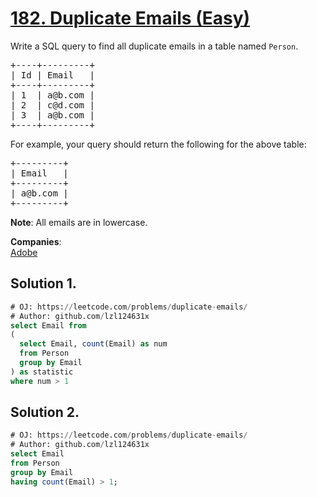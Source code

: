 # [182. Duplicate Emails (Easy)](https://leetcode.com/problems/duplicate-emails/)

<p>Write a SQL query to find all duplicate emails in a table named <code>Person</code>.</p>

<pre>+----+---------+
| Id | Email   |
+----+---------+
| 1  | a@b.com |
| 2  | c@d.com |
| 3  | a@b.com |
+----+---------+
</pre>

<p>For example, your query should return the following for the above table:</p>

<pre>+---------+
| Email   |
+---------+
| a@b.com |
+---------+
</pre>

<p><strong>Note</strong>: All emails are in lowercase.</p>


**Companies**:  
[Adobe](https://leetcode.com/company/adobe)

## Solution 1.

```sql
# OJ: https://leetcode.com/problems/duplicate-emails/
# Author: github.com/lzl124631x
select Email from
(
  select Email, count(Email) as num
  from Person
  group by Email
) as statistic
where num > 1
```

## Solution 2.

```sql
# OJ: https://leetcode.com/problems/duplicate-emails/
# Author: github.com/lzl124631x
select Email
from Person
group by Email
having count(Email) > 1;
```